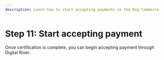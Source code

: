 ```yaml
---
description: Learn how to start accepting payments in the Big Commerce App.
---
```


# Step 11: Start accepting payment

Once certification is complete, you can begin accepting payment through Digital River.
